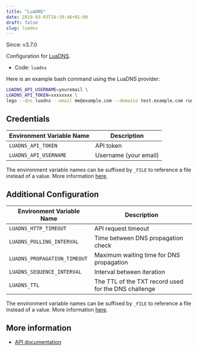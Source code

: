 ```yaml
---
title: "LuaDNS"
date: 2019-03-03T16:39:46+01:00
draft: false
slug: luadns
---
```


<!-- THIS DOCUMENTATION IS AUTO-GENERATED. PLEASE DO NOT EDIT. -->
<!-- providers/dns/luadns/luadns.toml -->
<!-- THIS DOCUMENTATION IS AUTO-GENERATED. PLEASE DO NOT EDIT. -->

Since: v3.7.0

Configuration for [LuaDNS](https://luadns.com).


<!--more-->

- Code: `luadns`

Here is an example bash command using the LuaDNS provider:

```bash
LUADNS_API_USERNAME=youremail \
LUADNS_API_TOKEN=xxxxxxxx \
lego --dns luadns --email me@example.com --domains test.example.com run
```




## Credentials

| Environment Variable Name | Description |
|-----------------------|-------------|
| `LUADNS_API_TOKEN` | API token |
| `LUADNS_API_USERNAME` | Username (your email) |

The environment variable names can be suffixed by `_FILE` to reference a file instead of a value.
More information [here](/lego/dns/#configuration-and-credentials).


## Additional Configuration

| Environment Variable Name | Description |
|--------------------------------|-------------|
| `LUADNS_HTTP_TIMEOUT` | API request timeout |
| `LUADNS_POLLING_INTERVAL` | Time between DNS propagation check |
| `LUADNS_PROPAGATION_TIMEOUT` | Maximum waiting time for DNS propagation |
| `LUADNS_SEQUENCE_INTERVAL` | Interval between iteration |
| `LUADNS_TTL` | The TTL of the TXT record used for the DNS challenge |

The environment variable names can be suffixed by `_FILE` to reference a file instead of a value.
More information [here](/lego/dns/#configuration-and-credentials).




## More information

- [API documentation](https://luadns.com/api.html)

<!-- THIS DOCUMENTATION IS AUTO-GENERATED. PLEASE DO NOT EDIT. -->
<!-- providers/dns/luadns/luadns.toml -->
<!-- THIS DOCUMENTATION IS AUTO-GENERATED. PLEASE DO NOT EDIT. -->
